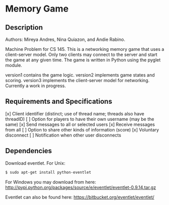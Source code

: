 # Memory Game

## Description

Authors: Mireya Andres, Nina Quiazon, and Andie Rabino.

Machine Problem for CS 145. This is a networking memory game that uses a client-server model. Only two clients may connect to the server and start the game at any given time. The game is written in Python using the pyglet module.

version1 contains the game logic.
version2 implements game states and scoring.
version3 implements the client-server model for networking. Currently a work in progress.

## Requirements and Specifications

[x] Client identifier (distinct; use of thread name; threads also have threadID)
[ ] Option for players to have their own username (may be the same)
[x] Send messages to all or selected users
[x] Receive messages from all
[ ] Option to share other kinds of information (score)
[x] Voluntary disconnect
[ ] Notification when other user disconnects

## Dependencies

Download eventlet. For Unix:

```bash
$ sudo apt-get install python-eventlet
```
For Windows you may download from here: http://pypi.python.org/packages/source/e/eventlet/eventlet-0.9.14.tar.gz

Eventlet can also be found here: https://bitbucket.org/eventlet/eventlet/
